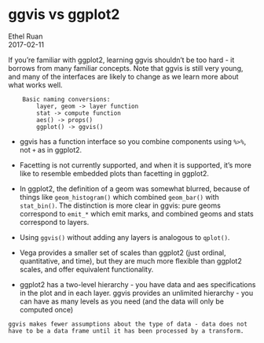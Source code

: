 # ggvis vs ggplot2
Ethel Ruan  
2017-02-11  




If you’re familiar with ggplot2, learning ggvis shouldn’t be too hard - it borrows from many familiar concepts. Note that ggvis is still very young, and many of the interfaces are likely to change as we learn more about what works well.
```
    Basic naming conversions:
        layer, geom -> layer function
        stat -> compute function
        aes() -> props()
        ggplot() -> ggvis()
```
  -  ggvis has a function interface so you combine components using `%>%`, not `+` as in ggplot2.

  -  Facetting is not currently supported, and when it is supported, it’s more like to resemble embedded plots than facetting in ggplot2.

  -  In ggplot2, the definition of a geom was somewhat blurred, because of things like `geom_histogram()` which combined `geom_bar()` with `stat_bin()`. The distinction is more clear in ggvis: pure geoms correspond to `emit_*` which emit marks, and combined geoms and stats correspond to layers.

  -  Using `ggvis()` without adding any layers is analogous to `qplot()`.

  -  Vega provides a smaller set of scales than ggplot2 (just ordinal, quantitative, and time), but they are much more flexible than ggplot2 scales, and offer equivalent functionality.

  -  ggplot2 has a two-level hierarchy - you have data and aes specifications in the plot and in each layer. ggvis provides an unlimited hierarchy - you can have as many levels as you need (and the data will only be computed once)

    ggvis makes fewer assumptions about the type of data - data does not have to be a data frame until it has been processed by a transform.






